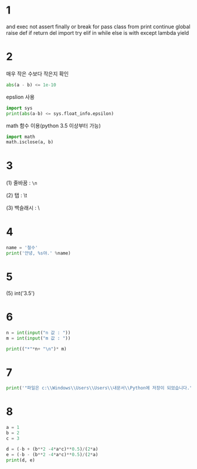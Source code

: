 # 1

and	exec	not
assert	finally	or
break	for	pass
class	from	print
continue	global	raise
def	if	return
del	import	try
elif	in	while
else	is	with
except	lambda	yield



# 2

매우 작은 수보다 작은지 확인

``` python
abs(a - b) <= 1e-10
```

epslion 사용

```python
import sys
print(abs(a-b) <= sys.float_info.epsilon)
```

math 함수 이용(python 3.5 이상부터 가능)

```python
import math
math.isclose(a, b)
```



# 3

(1)  줄바꿈 : `\n`

(2) 탭 : \t

(3) 백슬래시 : \\



# 4

```python
name = '철수'
print('안녕, %s야.' %name)
```

# 5

(5) int('3.5')

# 6

```python
n = int(input("n 값 : "))
m = int(input("m 값 : "))

print(("*"*n+ "\n")* m)
```



# 7

```python
print('"파일은 c:\\Windows\\Users\\Users\\내문서\\Python에 저장이 되었습니다." \n나는 생각했다. \'cd를 써서 git bash로 들어가 봐야지.\' ')
```



# 8

```python
a = 1
b = 2
c = 3

d = (-b + (b**2 -4*a*c)**0.5)/(2*a)
e = (-b - (b**2 -4*a*c)**0.5)/(2*a)
print(d, e)
```

